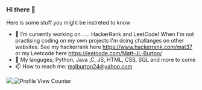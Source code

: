 ### Hi there 👋

Here is some stuff you might be instreted to know

- 🔭 I’m currently working on ..... HackerRank and LeetCode!
    When I'm not practising coding on my own projects I'm doing challanges on other websites. See my hackerrank here https://www.hackerrank.com/mat37 or my Leetcode here https://leetcode.com/Matt-JL-Burton/
- 🌱 My languges; Python, Java ,C, JS, HTML, CSS, SQL and more to come
- 📫 How to reach me: mslburton24@yahoo.com 

<a href="https://donate.redcross.org.uk/appeal/ukraine-crisis-appeal" alt="I support Ukraine's independence"><img src="https://img.shields.io/badge/I%20support-Ukraine's%20independence-yellow?labelColor=005bbb&color=ffd500&style=flat"> </a> ![Profile View Counter](https://komarev.com/ghpvc/?username=Matt-JL-Burton)
